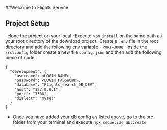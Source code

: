 ##Welcome to Flights Service

## Project Setup

-clone the project on your local
-Execute `npm install` on the same path as your root directory of the download project
-Create a `.env` file in the root directory and add the following env variable - `PORT=3000`
-Inside the `src\config` folder create a new file `config.json` and then add the following piece of code

```
{
  "development": {
    "username": <LOGIN_NAME>,
    "password": <LOGIN_PASSWORD>,
    "database": "Flights_search_DB_DEV",
    "host": "127.0.0.1",
    "port": "3306",
    "dialect": "mysql"
  }
}
```

- Once you have added your db config as listed above, go to the src folder from your terminal and execute `npx sequelize db:create`
